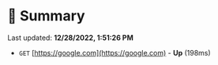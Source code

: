 # 📖 Summary
Last updated: **12/28/2022, 1:51:26 PM**

- `GET` [https://google.com](https://google.com) - **Up** (198ms)
